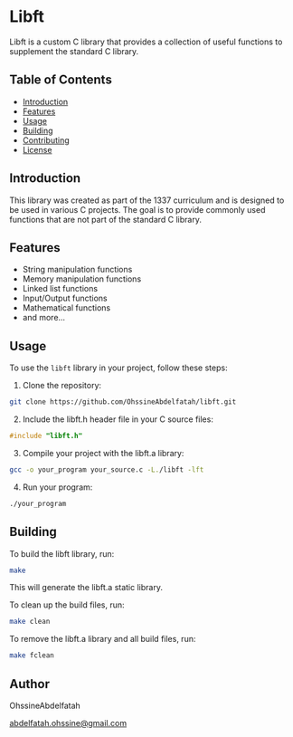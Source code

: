 # Libft

Libft is a custom C library that provides a collection of useful functions to supplement the standard C library.

## Table of Contents
- [Introduction](#introduction)
- [Features](#features)
- [Usage](#usage)
- [Building](#building)
- [Contributing](#contributing)
- [License](#license)

## Introduction

This library was created as part of the 1337 curriculum and is designed to be used in various C projects. The goal is to provide commonly used functions that are not part of the standard C library.

## Features

- String manipulation functions
- Memory manipulation functions
- Linked list functions
- Input/Output functions
- Mathematical functions
- and more...

## Usage

To use the `libft` library in your project, follow these steps:

1. Clone the repository:

```bash
git clone https://github.com/OhssineAbdelfatah/libft.git
```

2. Include the libft.h header file in your C source files:

```c
#include "libft.h"
```

3. Compile your project with the libft.a library:

```bash
gcc -o your_program your_source.c -L./libft -lft
```

4. Run your program:

```bash
./your_program
```
## Building

To build the libft library, run:

```bash
make
```
This will generate the libft.a static library.

To clean up the build files, run:

```bash
make clean
```

To remove the libft.a library and all build files, run:

```bash
make fclean
```
<!-- 
## Contributing

Contributions are welcome! If you would like to contribute to the library, please follow the guidelines in the CONTRIBUTING.md file.

## License

This project is licensed under the MIT License - see the LICENSE file for details.

```vbnet
Remember to replace placeholders like `your-username` and customize the information according to your project.
``` -->
## Author

OhssineAbdelfatah

abdelfatah.ohssine@gmail.com
